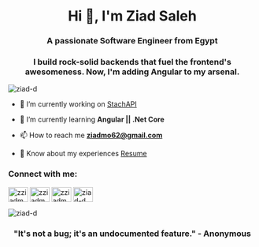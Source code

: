 <h1 align="center">Hi 👋, I'm Ziad Saleh</h1>
<h3 align="center">A passionate Software Engineer from Egypt</h3>
<h3 align="center">I build rock-solid backends that fuel the frontend's awesomeness. Now, I'm adding Angular to my arsenal.</h3>


<p align="left"> <img src="https://komarev.com/ghpvc/?username=ziad-d&label=Profile%20views&color=0e75b6&style=flat" alt="ziad-d" /> </p>

- 🔭 I’m currently working on [StachAPI](https://github.com/Ziad-d/Stach.API)

- 🌱 I’m currently learning **Angular || .Net Core**

- 📫 How to reach me **ziadmo62@gmail.com**

- 📄 Know about my experiences [Resume](
https://drive.google.com/file/d/1WE9Vv6C0EXrpPnCWU4GqNE8jariDs0o0/view?usp=sharing)

<h3 align="left">Connect with me:</h3>
<p align="left">
<a href="https://twitter.com/zziadm_" target="blank"><img align="center" src="https://raw.githubusercontent.com/rahuldkjain/github-profile-readme-generator/master/src/images/icons/Social/twitter.svg" alt="zziadm_" height="30" width="40" /></a>
<a href="https://linkedin.com/in/zziadm" target="blank"><img align="center" src="https://raw.githubusercontent.com/rahuldkjain/github-profile-readme-generator/master/src/images/icons/Social/linked-in-alt.svg" alt="zziadm" height="30" width="40" /></a>
<a href="https://instagram.com/zziadm" target="blank"><img align="center" src="https://raw.githubusercontent.com/rahuldkjain/github-profile-readme-generator/master/src/images/icons/Social/instagram.svg" alt="zziadm" height="30" width="40" /></a>
<a href="https://www.leetcode.com/ziad-d" target="blank"><img align="center" src="https://raw.githubusercontent.com/rahuldkjain/github-profile-readme-generator/master/src/images/icons/Social/leet-code.svg" alt="ziad-d" height="30" width="40" /></a>
</p>


<p><img align="center" src="https://github-readme-stats.vercel.app/api/top-langs?username=ziad-d&show_icons=true&locale=en&layout=compact" alt="ziad-d" /></p>



<h3 align="center">"It's not a bug; it's an undocumented feature." - Anonymous</h3>

